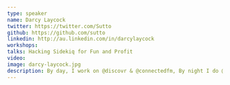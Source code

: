 ```yaml
---
type: speaker
name: Darcy Laycock
twitter: https://twitter.com/Sutto
github: https://github.com/sutto
linkedin: http://au.linkedin.com/in/darcylaycock
workshops:
talks: Hacking Sidekiq for Fun and Profit
video: 
image: darcy-laycock.jpg
description: By day, I work on @discovr & @connectedfm, By night I do @threadsterco @findthingsapp. Some where in there, also doing CompSci @ UWA. Coffee, Code and Music.
---
```

